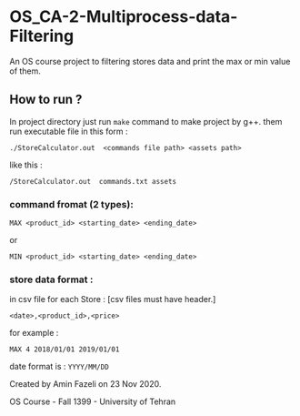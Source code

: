 # OS_CA-2-Multiprocess-data-Filtering
An OS course project to filtering stores data and print the max or min value of them.

## How to run ?
In project directory just run `make` command to make project by g++.
them run executable file in this form :
```
‫‪./StoreCalculator.out‬‬ ‬ <commands file path> <‫‪assets‬‬ path>
```

like this :
```
/StoreCalculator.out‬‬ ‬ commands.txt assets
```

### command fromat (2 types):
```
‫‪MAX‬‬ <product_id> <starting_date> <ending_date>
```
or
```
‫‪MIN‬‬ <product_id> <starting_date> <ending_date>
```


### store data format :
in csv file for each Store :
[csv files must have header.]
```
<date>,<product_id>,<price>
```
for example :
```
MAX 4 2018/01/01 2019/01/01
```
date format is : ```YYYY/MM/DD‬‬```




Created by Amin Fazeli on 23 Nov 2020.

OS Course - 
Fall 1399 - 
University of Tehran

